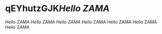 # qEYhutzGJK*Hello ZAMA*
*Hello ZAMA*
*Hello ZAMA*
*Hello ZAMA*
Hello ZAMA
Hello ZAMA
Hello ZAMA
Hello ZAMA
